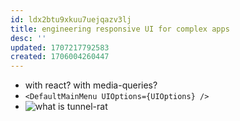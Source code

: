 ```yaml
---
id: ldx2btu9xkuu7uejqazv3lj
title: engineering responsive UI for complex apps
desc: ''
updated: 1707217792583
created: 1706004260447
---
```


- with react? with media-queries?
- `<DefaultMainMenu UIOptions={UIOptions} />`
- ![what is tunnel-rat](/assets/images/what-is-tunnel-rat.png)
